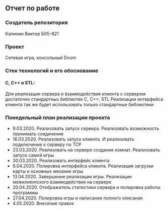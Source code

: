 ## Отчет по работе

### Создатель репозитория
Калинин Виктор Б05-821

### Проект
Сетевая игра, консольный Doom

### Стек технологий и его обоснование
#### С, С++ и STL:
Для реализации сервера и взаимодействия клиента с сервером достаточно стандартных библиотек С, С++, STL
Реализации интерфейса клиента так же будет использовать только стандартные библиотеки

### Понедельный план реализации проекта
- 9.03.2020. Реализовать запуск сервера. Реализовать возможность принимать соединения
- 16.03.2020. Реализовать запуск клиента. И реализовать подключение к серверу по TCP
- 23.03.2020. Реализовать на сервере создание комнат. Реализовать запуск самой игры
- 30.03.2020. Реализовать интерфейс клиента
- 6.04.2020. Полировка интерфейса клиента. Реализация загрузки карты и основных механик игры
- 13.04.2020. Завершение реализации игры. Реализации межклиентского взаимодействия на сервере
- 20.04.2020. Отображатель статистики сервера и полировка работы программы
- 27.04.2020. Полировка игры и написание полного описания
- 4.05.2020. Внесение правок
